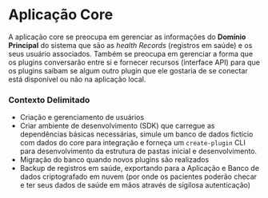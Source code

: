 # Aplicação Core

A aplicação core se preocupa em gerenciar as informações do **Domínio Principal** do sistema que são as *health Records* (registros em saúde) e os seus usuário associados. Também se preocupa em gerenciar a forma que os plugins conversarão entre si e fornecer recursos (interface API) para que os plugins saibam se algum outro plugin que ele gostaria de se conectar está disponível ou não na aplicação local.

### Contexto Delimitado

- Criação e gerenciamento de usuários
- Criar ambiente de desenvolvimento (SDK) que carregue as dependências básicas necessárias, simule um banco de dados fictício com dados do core para integração e forneça um `create-plugin` CLI para desenvolvimento da estrutura de pastas inicial e desenvolvimento.
- Migração do banco quando novos plugins são realizados
- Backup de registros em saúde, exportando para a Aplicação e Banco de dados criptografado em nuvem (por onde os pacientes poderão checar e ter seus dados de saúde em mãos através de sigilosa autenticação)
